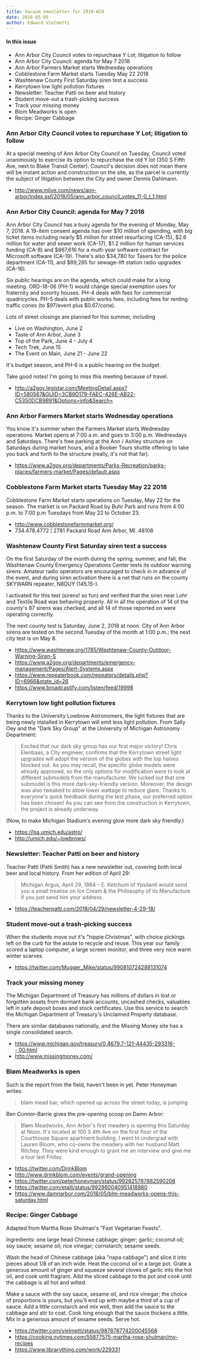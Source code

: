 ```yaml
---
title: Vacuum newsletter for 2018-W18
date: 2018-05-05
author: Edward Vielmetti
---
```


#### In this issue

* Ann Arbor City Council votes to repurchase Y Lot; litigation to follow
* Ann Arbor City Council: agenda for May 7 2018
* Ann Arbor Farmers Market starts Wednesday operations
* Cobblestone Farm Market starts Tuesday May 22 2018
* Washtenaw County First Saturday siren test a success
* Kerrytown low light pollution fixtures
* Newsletter: Teacher Patti on beer and history
* Student move-out a trash-picking success
* Track your missing money
* Blom Meadworks is open
* Recipe: Ginger Cabbage

### Ann Arbor City Council votes to repurchase Y Lot; litigation to follow

At a special meeting of Ann Arbor City Council on Tuesday, Council voted
unanimously to exercise its option to repurchase the old Y lot (350 S Fifth Ave,
next to Blake Transit Center). Council's decision does not mean there will
be instant action and construction on the site, as the parcel is currently
the subject of litigation between the City and owner Dennis Dahlmann.

* http://www.mlive.com/news/ann-arbor/index.ssf/2018/05/ann_arbor_council_votes_11-0_t_1.html

### Ann Arbor City Council: agenda for May 7 2018

Ann Arbor City Council has a busy agenda for the evening of Monday,
May 7, 2018.  A 19-item consent agenda has over $10 million of
spending, with big ticket items including nearly $5 million for
street resurfacing (CA-15), $2.6 million for water and sewer work
(CA-17), $1.2 million for human services funding (CA-8) and $867,616
for a multi-year software contract for Microsoft software (CA-19).
There's also $34,780 for Tasers for the police department (CA-11),
and $89,285 for sewage-lift station radio upgrades (CA-16).

Six public hearings are on the agenda, which could make for a long
meeting. ORD-18-06 (PH-1) would change special exemption uses for fraternity
and sorority houses. PH-4 deals with fees for commercial quadricycles.
PH-5 deals with public works fees, including fees for renting traffic
cones (to $97/event plus $0.67/cone).

Lots of street closings are planned for this summer, including

* Live on Washington, June 2
* Taste of Ann Arbor, June 3
* Top of the Park, June 4 - July 4
* Tech Trek, June 15
* The Event on Main, June 21 - June 22

It's budget season, and PH-6 is a public hearing on the budget.

Take good notes! I'm going to miss this meeting because of travel.

* http://a2gov.legistar.com/MeetingDetail.aspx?ID=580567&GUID=3CB9D179-FAEC-426E-AB22-C5350DCB9B91&Options=info&Search=

### Ann Arbor Farmers Market starts Wednesday operations

You know it's summer when the Farmers Market starts Wednesday operations.
Market opens at 7:00 a.m. and goes to 3:00 p.m. Wednesdays and Saturdays.
There's free parking at the Ann / Ashley structure on Saturdays during
market hours, and a Boober Tours shuttle offering to take you back and 
forth to the structure (really, it's not that far).

* https://www.a2gov.org/departments/Parks-Recreation/parks-places/farmers-market/Pages/default.aspx

### Cobblestone Farm Market starts Tuesday May 22 2018

Cobblestone Farm Market starts operations on Tuesday, May 22 for the
season. The market is on Packard Road by Buhr Park and runs from 4:00 p.m.
to 7:00 p.m Tuesdays from May 22 to October 23. 

* http://www.cobblestonefarmmarket.org/
* 734.478.4772 | 2781 Packard Road Ann Arbor, MI.  48108

### Washtenaw County First Saturday siren test a success

On the first Saturday of the month during the spring, summer,
and fall, the Washtenaw County Emergency Operations Center
tests its outdoor warning sirens. Amateur radio operators are
encouraged to check in in advance of the event, and during
siren activation there is a net that runs on the county 
SKYWARN repeater, N8DUY (145.15-). 

I activated for this test (sirens! so fun) and verified that
the siren near Lohr and Textile Road was behaving properly.
All in all the operation of 14 of the county's 87 sirens was
checked, and all 14 of those reported on were operating 
correctly. 

The next county test is Saturday, June 2, 2018 at noon.
City of Ann Arbor sirens are tested on the second Tuesday
of the month at 1:00 p.m.; the next city test is on May 8.

* https://www.washtenaw.org/1785/Washtenaw-County-Outdoor-Warning-Siren-S
* https://www.a2gov.org/departments/emergency-management/Pages/Alert-Systems.aspx
* https://www.repeaterbook.com/repeaters/details.php?ID=6966&state_id=26
* https://www.broadcastify.com/listen/feed/19998

### Kerrytown low light pollution fixtures

Thanks to the University Lowbrow Astronomers, the light fixtures that
are being newly installed in Kerrytown will emit less light pollution.
From Sally Oey and the "Dark Sky Group" at the University of Michigan
Astronomy Department:

> Excited that our dark sky group has our first major victory!
Chris Elenbaas, a City engineer, confirms that the Kerrytown street
light upgrades will adopt the version of the globes with the top
halves blocked out.  As you may recall, the specific globe models
were already approved, so the only options for modification were
to look at different submodels from the manufacturer.  We lucked
out that one submodel is this more dark-sky-friendly version.
Moreover, the design was also tweaked to allow lower wattage to
reduce glare.  Thanks to everyone's quick feedback during the test
phase, our preferred option has been chosen!  As you can see from
the construction in Kerrytown, the project is already underway.

(Now, to make Michigan Stadium's evening glow more dark sky friendly.)

* https://lsa.umich.edu/astro/
* http://umich.edu/~lowbrows/

### Newsletter: Teacher Patti on beer and history

Teacher Patti (Patti Smith) has a new newsletter out, covering
both local beer and local history. From her edition of April 29:

> Michigan Argus, April 29, 1864 – E. Ketchum of Ypsilanti would
send you a small treatise on Ice Cream & the Philosophy of its
Manufacture if you just send him your address.

* https://teacherpatti.com/2018/04/29/newsletter-4-29-18/

### Student move-out a trash-picking success

When the students move out it's "hippie Christmas", with
choice pickings left on the curb for the astute to recycle
and reuse. This year our family scored a laptop computer,
a large screen monitor, and three very nice warm winter
scarves. 

* https://twitter.com/Mugger_Mike/status/990810724288131074

### Track your missing money

The Michigan Department of Treasury has millions of dollars in lost
or forgotten assets from dormant bank accounts, uncashed checks,
valuables left in safe deposit boxes and stock certificates. Use
this service to search the Michigan Department of Treasury's Unclaimed
Property database.

There are similar databases nationally, and the Missing Money
site has a single consolidated search.

* https://www.michigan.gov/treasury/0,4679,7-121-44435-293316--,00.html
* http://www.missingmoney.com/

### Bløm Meadworks is open

Such is the report from the field, haven't been in yet. Peter Honeyman
writes:

> bløm mead bar, which opened up across the street today, is jumping

Ben Connor-Barrie gives the pre-opening scoop on Damn Arbor:

> Bløm Meadworks, Ann Arbor's first meadery is opening this Saturday
at Noon. It's located at 100 S 4th Ave on the first floor of the
Courthouse Square apartment building. I went to undergrad with
Lauren Bloom, who co-owns the meadery with her husband Matt Ritchey.
They were kind enough to grant me an interview and give me a tour
last Friday.

* https://twitter.com/DrinkBlom
* http://www.drinkblom.com/events/grand-opening
* https://twitter.com/peterhoneyman/status/992825787882590208
* https://twitter.com/etalli/status/992860040951418880
* https://www.damnarbor.com/2018/05/blm-meadworks-opens-this-saturday.html

### Recipe: Ginger Cabbage

Adapted from Martha Rose Shulman's "Fast Vegetarian Feasts".

Ingredients: one large head Chinese cabbage; ginger; garlic; coconut
oil; soy sauce; sesame oil; rice vinegar; cornstarch; sesame seeds.

Wash the head of Chinese cabbage (aka "napa cabbage") and slice it
into pieces about 1/8 of an inch wide. Heat the coconut oil in a large
pot. Grate a generous amount of ginger and squeeze several cloves of
garlic into the hot oil, and cook until fragrant. Add the sliced cabbage
to the pot and cook until the cabbage is all hot and wilted.

Make a sauce with the soy sauce, sesame oil, and rice vinegar; the
choice of proportions is yours, but you'll end up with maybe a third of
a cup of sauce. Add a little cornstarch and mix well, then add the
sauce to the cabbage and stir to coat. Cook long enough that the
sauce thickens a little. Mix in a generous amount of sesame seeds. 
Serve hot.

* https://twitter.com/vielmetti/status/987878774200045568
* https://cooking.nytimes.com/55877575-martha-rose-shulman/my-recipes
* https://www.librarything.com/work/229331
